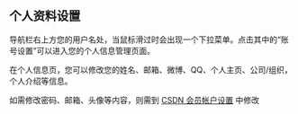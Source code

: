 ﻿## 个人资料设置

导航栏右上方您的用户名处，当鼠标滑过时会出现一个下拉菜单。点击其中的“账号设置”可以进入您的个人信息管理页面。

在个人信息页，您可以修改您的姓名、邮箱、微博、QQ、个人主页、公司/组织，个人介绍等信息。

如需修改密码、邮箱、头像等内容，则需到 [CSDN 会员帐户设置](https://passport.csdn.net/account/profile?from=https://code.csdn.net/profile "CSDN会员账号设置") 中修改